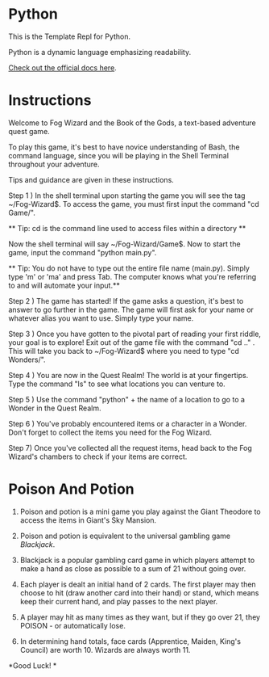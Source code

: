 # Python

This is the Template Repl for Python.

Python is a dynamic language emphasizing readability.

[Check out the official docs here](https://www.python.org/).

# Instructions 
Welcome to Fog Wizard and the Book of the Gods, a text-based adventure quest game.

To play this game, it's best to have novice understanding of Bash, the command language, since you will be playing in the Shell Terminal throughout your adventure.

Tips and guidance are given in these instructions.

Step 1 ) In the shell terminal upon starting the game you will see the tag ~/Fog-Wizard$. To access the game, you must first input the command "cd Game/".

** Tip: cd is the command line used to access files within a directory **

Now the shell terminal will say ~/Fog-Wizard/Game$. Now to start the game, input the command "python main.py".

** Tip: You do not have to type out the entire file name (main.py). Simply type 'm' or 'ma' and press Tab. The computer knows what you're referring to and will automate your input.**

Step 2 ) The game has started! If the game asks a question, it's best to answer to go further in the game. The game will first ask for your name or whatever alias you want to use. Simply type your name.

Step 3 ) Once you have gotten to the pivotal part of reading your first riddle, your goal is to explore! Exit out of the game file with the command "cd .." . This will take you back to ~/Fog-Wizard$ where you need to type "cd Wonders/". 

Step 4 ) You are now in the Quest Realm! The world is at your fingertips. Type the command "ls" to see what locations you can venture to.

Step 5 ) Use the command "python" + the name of a location to go to a Wonder in the Quest Realm.

Step 6 ) You've probably encountered items or a character in a Wonder. Don't forget to collect the items you need for the Fog Wizard.

Step 7) Once you've collected all the request items, head back to the Fog Wizard's chambers to check if your items are correct.


# Poison And Potion
1. Poison and potion is a mini game you  play against the Giant Theodore to access the items in Giant's Sky Mansion. 


2. Poison and potion is equivalent to the universal gambling game *Blackjack*. 


3. Blackjack is a popular gambling card game in which players attempt to make a hand as close as possible to a sum of 21 without going over.


4. Each player is dealt an initial hand of 2 cards. The first player may then choose to hit (draw another card into their hand) or stand, which means keep their current hand, and play passes to the next player.


5.  A player may hit as many times as they want, but if they go over 21, they POISON - or automatically lose.


6. In determining hand totals, face cards (Apprentice, Maiden, King's Council) are worth 10. Wizards are always worth 11.

 

*Good Luck! *
